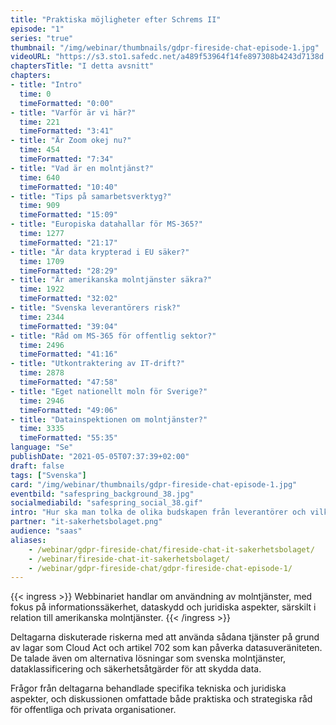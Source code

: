 ```yaml
---
title: "Praktiska möjligheter efter Schrems II"
episode: "1"
series: "true"
thumbnail: "/img/webinar/thumbnails/gdpr-fireside-chat-episode-1.jpg"
videoURL: "https://s3.sto1.safedc.net/a489f53964f14fe897308b4243d7138d:processedvideos/gdpr-fireside-chat-episode-1/master.m3u8"
chaptersTitle: "I detta avsnitt"
chapters:
- title: "Intro"
  time: 0
  timeFormatted: "0:00"
- title: "Varför är vi här?"
  time: 221
  timeFormatted: "3:41"
- title: "Är Zoom okej nu?"
  time: 454
  timeFormatted: "7:34"
- title: "Vad är en molntjänst?"
  time: 640
  timeFormatted: "10:40"
- title: "Tips på samarbetsverktyg?"
  time: 909
  timeFormatted: "15:09"
- title: "Europiska datahallar för MS-365?"
  time: 1277
  timeFormatted: "21:17"
- title: "Är data krypterad i EU säker?"
  time: 1709
  timeFormatted: "28:29"
- title: "Är amerikanska molntjänster säkra?"
  time: 1922
  timeFormatted: "32:02"
- title: "Svenska leverantörers risk?"
  time: 2344
  timeFormatted: "39:04"
- title: "Råd om MS-365 för offentlig sektor?"
  time: 2496
  timeFormatted: "41:16"
- title: "Utkontraktering av IT-drift?"
  time: 2878
  timeFormatted: "47:58"
- title: "Eget nationellt moln för Sverige?"
  time: 2946
  timeFormatted: "49:06"
- title: "Datainspektionen om molntjänster?"
  time: 3335
  timeFormatted: "55:35"
language: "Se"
publishDate: "2021-05-05T07:37:39+02:00"
draft: false
tags: ["Svenska"]
card: "/img/webinar/thumbnails/gdpr-fireside-chat-episode-1.jpg"
eventbild: "safespring_background_38.jpg"
socialmediabild: "safespring_social_38.gif"
intro: "Hur ska man tolka de olika budskapen från leverantörer och vilka praktiska metoder kan bolag redan nu börja jobba med utan att behöva byta molntjänst helt och hållet?"
partner: "it-sakerhetsbolaget.png"
audience: "saas"
aliases:
    - /webinar/gdpr-fireside-chat/fireside-chat-it-sakerhetsbolaget/
    - /webinar/fireside-chat-it-sakerhetsbolaget/
    - /webinar/gdpr-fireside-chat/gdpr-fireside-chat-episode-1/
---
```


{{< ingress >}}
Webbinariet handlar om användning av molntjänster, med fokus på informationssäkerhet, dataskydd och juridiska aspekter, särskilt i relation till amerikanska molntjänster. 
{{< /ingress >}}

Deltagarna diskuterade riskerna med att använda sådana tjänster på grund av lagar som Cloud Act och artikel 702 som kan påverka datasuveräniteten. De talade även om alternativa lösningar som svenska molntjänster, dataklassificering och säkerhetsåtgärder för att skydda data. 

Frågor från deltagarna behandlade specifika tekniska och juridiska aspekter, och diskussionen omfattade både praktiska och strategiska råd för offentliga och privata organisationer.
